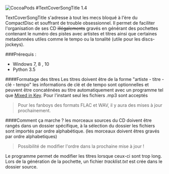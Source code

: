 ![CocoaPods](https://img.shields.io/cocoapods/l/AFNetworking.svg)
#TextCoverSongTitle 1.4

TextCoverSongTitle s'adresse à tout les mecs bloqué à l'ère du CompactDisc et souffrant de trouble obsessionnel.
Il permet de faciliter  l'organisation de ses CD ~~illégalements~~ gravés en générant des pochettes contenant le numéro des pistes avec artistes et titres ainsi que
certaines metadonnées utiles comme le tempo ou la tonalité (utile pour les discs-jockeys).

###Prérequis :
* Windows 7, 8 , 10
* Python 3.5

####Formatage des titres
Les titres doivent être de la forme "artiste - titre - clé - tempo"
les informations de clé et de tempo sont optionnelles et peuvent être concaténées au titre automatiquement avec un programme tel
que [Mixed in Key](https://mixedinkey.com/).
Pour l'instant seul les fichiers .mp3 sont acceptés 
> Pour les fanboys des formats FLAC et WAV, il y aura des mises à jour prochainement.

####Comment ça marche ?
les morceaux sources du CD doivent être rangés dans un dossier spécifique, à la sélection du dossier les fichiers sont importés
par ordre alphabétique. (les morceaux doivent êtres gravés par ordre alphabetiques)
> Possibilité de modifier l'ordre dans la prochaine mise à jour !
 
 Le programme permet de modifier les titres lorsque ceux-ci sont trop long.
 Lors de la génération de la pochette, un fichier *tracklist.txt* est crée dans le dossier source.

 

